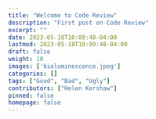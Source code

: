 ```yaml
---
title: "Welcome to Code Review"
description: "First post on Code Review"
excerpt: ""
date: 2023-05-18T10:09:48-04:00
lastmod: 2023-05-18T10:09:48-04:00
draft: false
weight: 10
images: ['bioluminescence.jpeg']
categories: []
tags: ["Good", "Bad", "Ugly"]
contributors: ["Helen Kershaw"]
pinned: false
homepage: false
---
```






